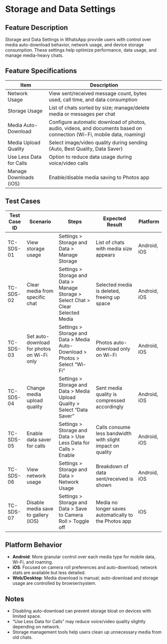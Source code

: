 # Storage and Data Settings

## Feature Description
Storage and Data Settings in WhatsApp provide users with control over media auto-download behavior, network usage, and device storage consumption. These settings help optimize performance, data usage, and manage media-heavy chats.

## Feature Specifications

| Item                         | Description                                                                 |
|------------------------------|-----------------------------------------------------------------------------|
| Network Usage                | View sent/received message count, bytes used, call time, and data consumption |
| Storage Usage                | List of chats sorted by size; manage/delete media or messages per chat      |
| Media Auto-Download          | Configure automatic download of photos, audio, videos, and documents based on connection (Wi-Fi, mobile data, roaming) |
| Media Upload Quality         | Select image/video quality during sending (Auto, Best Quality, Data Saver)  |
| Use Less Data for Calls      | Option to reduce data usage during voice/video calls                        |
| Manage Downloads (iOS)       | Enable/disable media saving to Photos app                                   |

## Test Cases

| Test Case ID | Scenario                                     | Steps                                                                                   | Expected Result                                                             | Platform       |
|--------------|----------------------------------------------|-----------------------------------------------------------------------------------------|------------------------------------------------------------------------------|----------------|
| TC-SDS-01    | View storage usage                           | Settings > Storage and Data > Manage Storage                                            | List of chats with media size appears                                       | Android, iOS   |
| TC-SDS-02    | Clear media from specific chat               | Settings > Storage and Data > Manage Storage > Select Chat > Clear Selected Media       | Selected media is deleted, freeing up space                                 | Android, iOS   |
| TC-SDS-03    | Set auto-download for photos on Wi-Fi only   | Settings > Storage and Data > Media Auto-Download > Photos > Select “Wi-Fi”             | Photos auto-download only on Wi-Fi                                          | Android, iOS   |
| TC-SDS-04    | Change media upload quality                  | Settings > Storage and Data > Media Upload Quality > Select “Data Saver”                | Sent media quality is compressed accordingly                                | Android, iOS   |
| TC-SDS-05    | Enable data saver for calls                  | Settings > Storage and Data > Use Less Data for Calls > Enable                          | Calls consume less bandwidth with slight impact on quality                  | Android, iOS   |
| TC-SDS-06    | View network usage                           | Settings > Storage and Data > Network Usage                                             | Breakdown of data sent/received is shown                                    | Android, iOS   |
| TC-SDS-07    | Disable media save to gallery (iOS)          | Settings > Storage and Data > Save to Camera Roll > Toggle off                          | Media no longer saves automatically to the Photos app                       | iOS            |

## Platform Behavior

- **Android**: More granular control over each media type for mobile data, Wi-Fi, and roaming.
- **iOS**: Focused on camera roll preferences and auto-download; network stats are available but less detailed.
- **Web/Desktop**: Media download is manual; auto-download and storage usage are controlled by browser/system.

## Notes
- Disabling auto-download can prevent storage bloat on devices with limited space.
- “Use Less Data for Calls” may reduce voice/video quality slightly depending on network.
- Storage management tools help users clean up unnecessary media from old chats.

